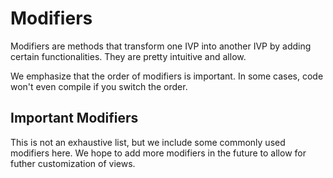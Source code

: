 # Modifiers

Modifiers are methods that transform one IVP into another IVP by adding certain
functionalities.
They are pretty intuitive and allow.

We emphasize that the order of modifiers is important. In some cases,
code won't even compile if you switch the order.

## Important Modifiers

This is not an exhaustive list, but we include some commonly used modifiers here.
We hope to add more modifiers in the future to allow for futher customization of views.
